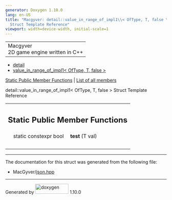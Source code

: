 ```yaml
---
generator: Doxygen 1.10.0
lang: en-US
title: "Macgyver: detail::value_in_range_of_impl1\\< OfType, T, false \\>
  Struct Template Reference"
viewport: width=device-width, initial-scale=1
---
```


<div id="top">

<div id="titlearea">

<table data-cellspacing="0" data-cellpadding="0">
<colgroup>
<col style="width: 100%" />
</colgroup>
<tbody>
<tr id="projectrow" class="odd">
<td id="projectalign"><div id="projectname">
Macgyver
</div>
<div id="projectbrief">
2D game engine written in C++
</div></td>
</tr>
</tbody>
</table>

</div>

<div id="main-nav">

</div>

<div id="nav-path" class="navpath">

- <a href="namespacedetail.html" class="el">detail</a>
- <a
  href="structdetail_1_1value__in__range__of__impl1_3_01_of_type_00_01_t_00_01false_01_4.html"
  class="el">value_in_range_of_impl1&lt; OfType, T, false &gt;</a>

</div>

</div>

<div class="header">

<div class="summary">

[Static Public Member Functions](#pub-static-methods) \| [List of all
members](structdetail_1_1value__in__range__of__impl1_3_01_of_type_00_01_t_00_01false_01_4-members.html)

</div>

<div class="headertitle">

<div class="title">

detail::value_in_range_of_impl1\< OfType, T, false \> Struct Template
Reference

</div>

</div>

</div>

<div class="contents">

<table class="memberdecls">
<colgroup>
<col style="width: 50%" />
<col style="width: 50%" />
</colgroup>
<tbody>
<tr class="odd heading">
<td colspan="2"><h2 id="static-public-member-functions"
class="groupheader"><span id="pub-static-methods"></span> Static Public
Member Functions</h2></td>
</tr>
<tr id="r_ae69ac85419748ec55a886181121471a3"
class="even memitem:ae69ac85419748ec55a886181121471a3">
<td class="memItemLeft" style="text-align: right;"
data-valign="top"><span id="ae69ac85419748ec55a886181121471a3"></span>
static constexpr bool </td>
<td class="memItemRight" data-valign="bottom"><strong>test</strong> (T
val)</td>
</tr>
<tr class="odd separator:ae69ac85419748ec55a886181121471a3">
<td colspan="2" class="memSeparator"> </td>
</tr>
</tbody>
</table>

------------------------------------------------------------------------

The documentation for this struct was generated from the following file:

- MacGyver/<a href="json_8hpp_source.html" class="el">json.hpp</a>

</div>

------------------------------------------------------------------------

<span class="small">Generated
by [<img src="doxygen.svg" class="footer" width="104" height="31"
alt="doxygen" />](https://www.doxygen.org/index.html) 1.10.0</span>
